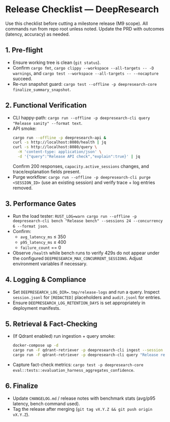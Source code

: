 # Release Checklist — DeepResearch

Use this checklist before cutting a milestone release (M9 scope). All commands run from repo root unless noted. Update the PRD with outcomes (latency, accuracy) as needed.

## 1. Pre-flight

- Ensure working tree is clean (`git status`).
- Confirm `cargo fmt`, `cargo clippy --workspace --all-targets -- -D warnings`, and `cargo test --workspace --all-targets -- --nocapture` succeed.
- Re-run snapshot guard: `cargo test --offline -p deepresearch-core finalize_summary_snapshot`.

## 2. Functional Verification

- CLI happy-path: `cargo run --offline -p deepresearch-cli query "Release sanity" --format text`.
- API smoke:
  ```bash
  cargo run --offline -p deepresearch-api &
  curl -s http://localhost:8080/health | jq
  curl -s http://localhost:8080/query \
    -H 'content-type: application/json' \
    -d '{"query":"Release API check","explain":true}' | jq
  ```
  Confirm 200 responses, `capacity.active_sessions` changes, and trace/explanation fields present.
- Purge workflow: `cargo run --offline -p deepresearch-cli purge <SESSION_ID>` (use an existing session) and verify trace + log entries removed.

## 3. Performance Gates

- Run the load tester: `RUST_LOG=warn cargo run --offline -p deepresearch-cli bench "Release bench" --sessions 24 --concurrency 6 --format json`.
- Confirm:
  - `avg_latency_ms` ≤ 350
  - `p95_latency_ms` ≤ 400
  - `failure_count` == 0
- Observe `/health` while bench runs to verify 429s do not appear under the configured `DEEPRESEARCH_MAX_CONCURRENT_SESSIONS`. Adjust environment variables if necessary.

## 4. Logging & Compliance

- Set `DEEPRESEARCH_LOG_DIR=.tmp/release-logs` and run a query. Inspect `session.jsonl` for `[REDACTED]` placeholders and `audit.jsonl` for entries.
- Ensure `DEEPRESEARCH_LOG_RETENTION_DAYS` is set appropriately in deployment manifests.

## 5. Retrieval & Fact-Checking

- (If Qdrant enabled) run ingestion + query smoke:
  ```bash
  docker-compose up -d
  cargo run -F qdrant-retriever -p deepresearch-cli ingest --session release --path ./docs --qdrant-url http://localhost:6334
  cargo run -F qdrant-retriever -p deepresearch-cli query "Release retrieval" --session release --qdrant-url http://localhost:6334
  ```
- Capture fact-check metrics: `cargo test -p deepresearch-core eval::tests::evaluation_harness_aggregates_confidence`.

## 6. Finalize

- Update `CHANGELOG.md` / release notes with benchmark stats (avg/p95 latency, bench command used).
- Tag the release after merging (`git tag vX.Y.Z && git push origin vX.Y.Z`).
